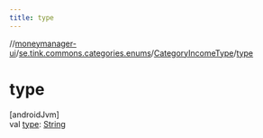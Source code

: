 ```yaml
---
title: type
---
```

//[moneymanager-ui](../../../index.html)/[se.tink.commons.categories.enums](../index.html)/[CategoryIncomeType](index.html)/[type](type.html)



# type



[androidJvm]\
val [type](type.html): [String](https://kotlinlang.org/api/latest/jvm/stdlib/kotlin/-string/index.html)




